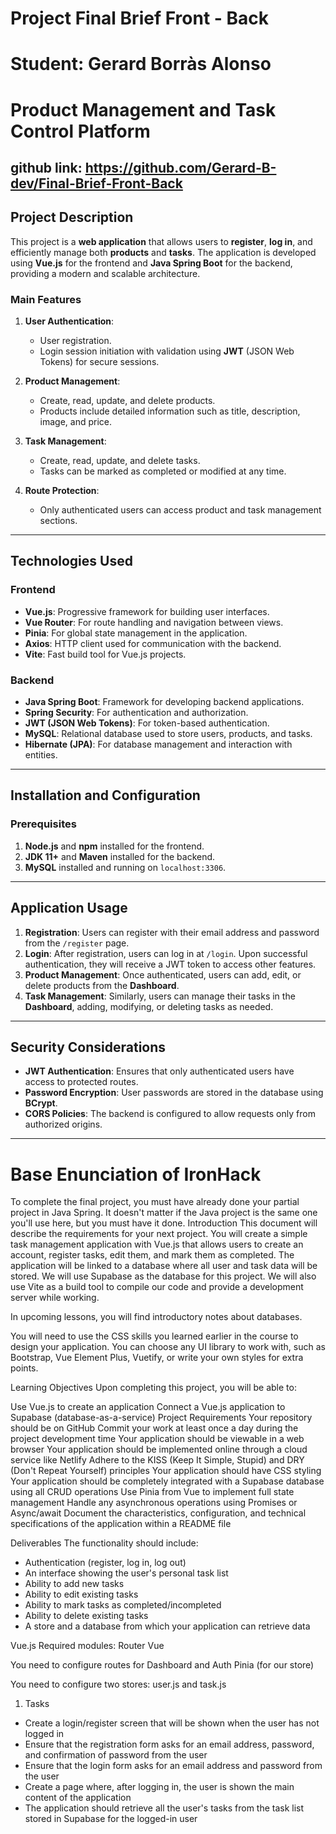 # Project Final Brief Front - Back

# Student: Gerard Borràs Alonso
# Product Management and Task Control Platform

## github link:    https://github.com/Gerard-B-dev/Final-Brief-Front-Back



## Project Description

This project is a **web application** that allows users to **register**, **log in**, and efficiently manage both **products** and **tasks**. The application is developed using **Vue.js** for the frontend and **Java Spring Boot** for the backend, providing a modern and scalable architecture.

### Main Features

1. **User Authentication**: 
   - User registration.
   - Login session initiation with validation using **JWT** (JSON Web Tokens) for secure sessions.

2. **Product Management**:
   - Create, read, update, and delete products.
   - Products include detailed information such as title, description, image, and price.

3. **Task Management**:
   - Create, read, update, and delete tasks.
   - Tasks can be marked as completed or modified at any time.

4. **Route Protection**:
   - Only authenticated users can access product and task management sections.

---

## Technologies Used

### Frontend
- **Vue.js**: Progressive framework for building user interfaces.
- **Vue Router**: For route handling and navigation between views.
- **Pinia**: For global state management in the application.
- **Axios**: HTTP client used for communication with the backend.
- **Vite**: Fast build tool for Vue.js projects.

### Backend
- **Java Spring Boot**: Framework for developing backend applications.
- **Spring Security**: For authentication and authorization.
- **JWT (JSON Web Tokens)**: For token-based authentication.
- **MySQL**: Relational database used to store users, products, and tasks.
- **Hibernate (JPA)**: For database management and interaction with entities.

---

## Installation and Configuration

### Prerequisites

1. **Node.js** and **npm** installed for the frontend.
2. **JDK 11+** and **Maven** installed for the backend.
3. **MySQL** installed and running on `localhost:3306`.

---

## Application Usage

1. **Registration**: Users can register with their email address and password from the `/register` page.
2. **Login**: After registration, users can log in at `/login`. Upon successful authentication, they will receive a JWT token to access other features.
3. **Product Management**: Once authenticated, users can add, edit, or delete products from the **Dashboard**.
4. **Task Management**: Similarly, users can manage their tasks in the **Dashboard**, adding, modifying, or deleting tasks as needed.

---

## Security Considerations

- **JWT Authentication**: Ensures that only authenticated users have access to protected routes.
- **Password Encryption**: User passwords are stored in the database using **BCrypt**.
- **CORS Policies**: The backend is configured to allow requests only from authorized origins.

---

# Base Enunciation of IronHack

To complete the final project, you must have already done your partial project in Java Spring. It doesn't matter if the Java project is the same one you'll use here, but you must have it done.
Introduction
This document will describe the requirements for your next project. You will create a simple task management application with Vue.js that allows users to create an account, register tasks, edit them, and mark them as completed. The application will be linked to a database where all user and task data will be stored. We will use Supabase as the database for this project. We will also use Vite as a build tool to compile our code and provide a development server while working.

In upcoming lessons, you will find introductory notes about databases.

You will need to use the CSS skills you learned earlier in the course to design your application. You can choose any UI library to work with, such as Bootstrap, Vue Element Plus, Vuetify, or write your own styles for extra points.

Learning Objectives
Upon completing this project, you will be able to:

Use Vue.js to create an application
Connect a Vue.js application to Supabase (database-as-a-service)
Project Requirements
Your repository should be on GitHub
Commit your work at least once a day during the project development time
Your application should be viewable in a web browser
Your application should be implemented online through a cloud service like Netlify
Adhere to the KISS (Keep It Simple, Stupid) and DRY (Don't Repeat Yourself) principles
Your application should have CSS styling
Your application should be completely integrated with a Supabase database using all CRUD operations
Use Pinia from Vue to implement full state management
Handle any asynchronous operations using Promises or Async/await
Document the characteristics, configuration, and technical specifications of the application within a README file

Deliverables
The functionality should include:

- Authentication (register, log in, log out)
- An interface showing the user's personal task list
- Ability to add new tasks
- Ability to edit existing tasks
- Ability to mark tasks as completed/incompleted
- Ability to delete existing tasks
- A store and a database from which your application can retrieve data

Vue.js
Required modules:
Router Vue

You need to configure routes for Dashboard and Auth
Pinia (for our store)

You need to configure two stores: user.js and task.js

1. Tasks

- Create a login/register screen that will be shown when the user has not logged in
- Ensure that the registration form asks for an email address, password, and confirmation of password from the user
- Ensure that the login form asks for an email address and password from the user
- Create a page where, after logging in, the user is shown the main content of the application
- The application should retrieve all the user's tasks from the task list stored in Supabase for the logged-in user
